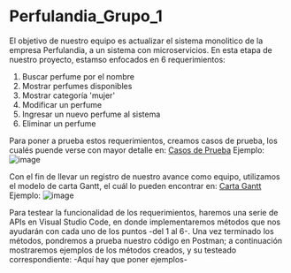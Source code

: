 # Perfulandia_Grupo_1
El objetivo de nuestro equipo es actualizar el sistema monolitico de la empresa Perfulandia, a un sistema con microservicios. En esta etapa de nuestro proyecto, estamso enfocados en 6 requerimientos:
  1. Buscar perfume por el nombre
  2. Mostrar perfumes disponibles
  3. Mostrar categoría 'mujer'
  4. Modificar un perfume
  5. Ingresar un nuevo perfume al sistema
  6. Eliminar un perfume

Para poner a prueba estos requerimientos, creamos casos de prueba, los cualés puende verse con mayor detalle en: [Casos de Prueba]([url](https://docs.google.com/spreadsheets/d/1pFc_NshsX3FozzPNAIGjGRa81tJIBs7GJu-JoMw7p_0/edit?usp=sharing))
Ejemplo: ![image](https://github.com/user-attachments/assets/f3b4e0b0-918c-48ec-9881-00fc942ba104)

Con el fin de llevar un registro de nuestro avance como equipo, utilizamos el modelo de carta Gantt, el cuál lo pueden encontrar en: [Carta Gantt]([url](https://docs.google.com/spreadsheets/d/1T88xv_SvmG8MqBjmDm0QIB9hgcdLkPwPyVFqAx14S-c/edit?usp=sharing))
Ejemplo: ![image](https://github.com/user-attachments/assets/499bfeda-a248-4e80-98dc-f45a7a9cca99)

Para testear la funcionalidad de los requerimientos, haremos una serie de APIs en Visual Studio Code, en donde implementaremos métodos que nos ayudarán con cada uno de los puntos -del 1 al 6-. Una vez terminado los métodos, pondremos a prueba nuestro código en Postman; a continuación mostraremos ejemplos de los métodos creados, y su testeado correspondiente:
-Aquí hay que poner ejemplos-
